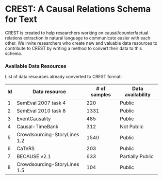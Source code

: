 # CREST: A Causal Relations Schema for Text

CREST is created to help researchers working on causal/counterfactual relations extraction in natural language to communicate easier with each other. We invite researchers who create new and valuable data resources to contribute to CREST by writing a method to convert their data to this schema.

### Available Data Resources
List of data resources already converted to CREST format:


| Id | Data resource  | # of samples | Data availability |
| -- | ------------- | ------------- | ---------------- |
| 1 | SemEval 2007 task 4 | 220 | Public |
| 2 | SemEval 2010 task 8 | 1331  | Public |
| 3 | EventCausality | 485 | Public |
| 4 | Causal-TimeBank | 312 | Not Public|
| 5 | Crowdsourcing-StoryLines 1.2 | 1540 | Public |
| 6 | CaTeRS | 203 | Public |
| 7 | BECAUSE v2.1 | 633 | Partially Public|
| 8 | Crowdsourcing-StoryLines 1.5 | 104 | Public |



